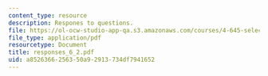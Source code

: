 ```yaml
---
content_type: resource
description: Respones to questions.
file: https://ol-ocw-studio-app-qa.s3.amazonaws.com/courses/4-645-selected-topics-in-architecture-architecture-from-1750-to-the-present-fall-2004/a8526366256350a92913734df7941652_responses_6_2.pdf
file_type: application/pdf
resourcetype: Document
title: responses_6_2.pdf
uid: a8526366-2563-50a9-2913-734df7941652
---
```

